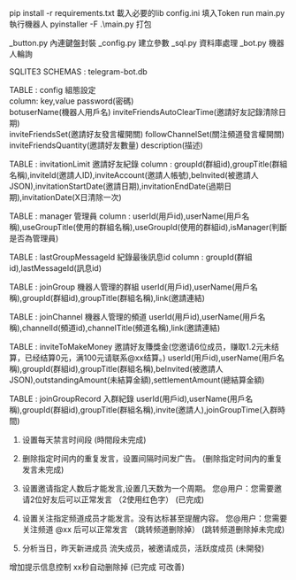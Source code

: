 pip install -r requirements.txt 載入必要的lib
config.ini 填入Token
run main.py 執行機器人
pyinstaller -F .\main.py 打包

_button.py 內連鍵盤封裝
_config.py 建立參數
_sql.py 資料庫處理
_bot.py 機器人輪詢 

SQLITE3
SCHEMAS : telegram-bot.db

TABLE : config  組態設定    
column: key,value
        password(密碼)            
        botuserName(機器人用戶名)
        inviteFriendsAutoClearTime(邀請好友記錄清除日期)      
        inviteFriendsSet(邀請好友發言權開關)
        followChannelSet(關注頻道發言權開關)
        inviteFriendsQuantity(邀請好友數量)
        description(描述)

TABLE : invitationLimit 邀請好友紀錄
column : groupId(群組id),groupTitle(群組名稱),inviteId(邀請人ID),inviteAccount(邀請人帳號),beInvited(被邀請人JSON),invitationStartDate(邀請日期),invitationEndDate(過期日期),invitationDate(X日清除一次)

TABLE : manager 管理員
column : userId(用戶id),userName(用戶名稱),useGroupTitle(使用的群組名稱),useGroupId(使用的群組id),isManager(判斷是否為管理員)

TABLE : lastGroupMessageId 紀錄最後訊息id
column : groupId(群組id),lastMessageId(訊息id)

TABLE : joinGroup 機器人管理的群組
userId(用戶id),userName(用戶名稱),groupId(群組id),groupTitle(群組名稱),link(邀請連結)

TABLE : joinChannel 機器人管理的頻道
userId(用戶id),userName(用戶名稱),channelId(頻道id),channelTitle(頻道名稱),link(邀請連結)

TABLE : inviteToMakeMoney 邀請好友賺獎金(您邀请6位成员，赚取1.2元未结算，已经结算0元，满100元请联系@xx结算。)
userId(用戶id),userName(用戶名稱),groupId(群組id),groupTitle(群組名稱),beInvited(被邀請人JSON),outstandingAmount(未結算金額),settlementAmount(總結算金額)

TABLE : joinGroupRecord 入群紀錄
userId(用戶id),userName(用戶名稱),groupId(群組id),groupTitle(群組名稱),invite(邀請人),joinGroupTime(入群時間)


1. 设置每天禁言时间段
(時間段未完成)

2. 删除指定时间内的重复发言，设置间隔时间发广告。 
(删除指定时间内的重复发言未完成)

3. 设置邀请指定人数后才能发言,设置几天数为一个周期。 您@用户：您需要邀请2位好友后可以正常发言  （2使用红色字）
(已完成)

4. 设置关注指定频道成员才能发言。没有达标甚至提醒内容。 您@用户：您需要关注频道 @xx 后可以正常发言  （跳转频道删除掉）
(跳转频道删除掉未完成)

5. 分析当日，昨天新进成员 流失成员，被邀请成员，活跃度成员
(未開發)

增加提示信息控制 xx秒自动删除掉
(已完成 可改善)
